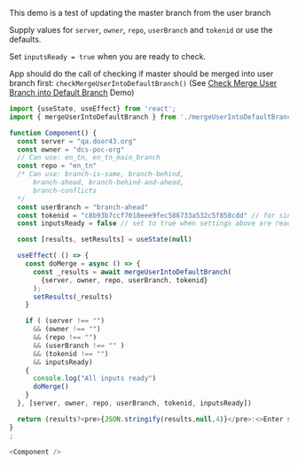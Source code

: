 This demo is a test of updating the master branch from the user branch

Supply values for `server`, `owner`, `repo`, `userBranch` and `tokenid` or use the defaults.

Set `inputsReady = true` when you are ready to check.

App should do the call of checking if master should be merged into user branch first: `checkMergeUserIntoDefaultBranch()` (See [Check Merge User Branch into Default Branch](#/Check%20Merge%20of%20User%20Branch%20into%20Default%20Branch) Demo)

```js
import {useState, useEffect} from 'react';
import { mergeUserIntoDefaultBranch } from './mergeUserIntoDefaultBranch.js';

function Component() {
  const server = "qa.door43.org"
  const owner = "dcs-poc-org"
  // Can use: en_tn, en_tn_main_branch
  const repo = "en_tn"
  /* Can use: branch-is-same, branch-behind, 
      branch-ahead, branch-behind-and-ahead, 
      branch-conflicts
  */
  const userBranch = "branch-ahead"
  const tokenid = "c8b93b7ccf7018eee9fec586733a532c5f858cdd" // for single org use of the dcs-poc user
  const inputsReady = false // set to true when settings above are ready

  const [results, setResults] = useState(null)

  useEffect( () => {
    const doMerge = async () => {
      const _results = await mergeUserIntoDefaultBranch(
        {server, owner, repo, userBranch, tokenid}
      );
      setResults(_results)
    }

    if ( (server !== "") 
      && (owner !== "") 
      && (repo !== "") 
      && (userBranch !== "" )
      && (tokenid !== "")
      && inputsReady) 
    {
      console.log("All inputs ready")
      doMerge()
    }
  }, [server, owner, repo, userBranch, tokenid, inputsReady])

  return (results?<pre>{JSON.stringify(results,null,4)}</pre>:<>Enter settings and set `inputsReady = true`</>)
}
;

<Component />
```